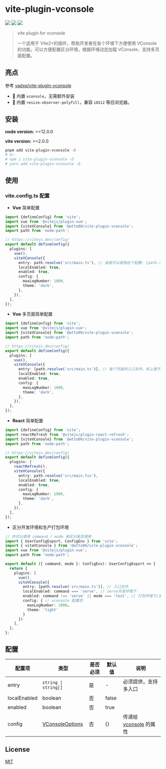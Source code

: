 # vite-plugin-vconsole

[![](https://img.shields.io/npm/v/@wtto00/vite-plugin-vconsole.svg?style=flat-square)](https://www.npmjs.com/package/@wtto00/vite-plugin-vconsole)
[![](https://img.shields.io/npm/l/@wtto00/vite-plugin-vconsole.svg?style=flat-square)](https://www.npmjs.com/package/@wtto00/vite-plugin-vconsole)
[![](https://img.shields.io/npm/dt/@wtto00/vite-plugin-vconsole.svg?style=flat-square)](https://www.npmjs.com/package/@wtto00/vite-plugin-vconsole)

> vite plugin for vconsole
>
> 一个适用于 Vite2+的插件，帮助开发者在各个环境下方便使用 VConsole 的功能。可以方便配置区分环境，根据环境动态加载 VConsole，支持多页面配置。

## 亮点

参考 [vadxq/vite-plugin-vconsole](https://github.com/vadxq/vite-plugin-vconsole)

- 🌟 内置 `vconsole`，无需额外安装
- 🌟 内置 `resize-observer-polyfill`，兼容 `iOS12` 等旧浏览器。

## 安装

**node version:** >=12.0.0

**vite version:** >=2.0.0

```bash
pnpm add vite-plugin-vconsole -D
# or
# npm i vite-plugin-vconsole -D
# yarn add vite-plugin-vconsole -D
```

## 使用

### vite.config.ts 配置

- **Vue** 简单配置

```ts
import {defineConfig} from 'vite';
import vue from '@vitejs/plugin-vue';
import {viteVConsole} from '@wtto00/vite-plugin-vconsole';
import path from 'node:path';

// https://vitejs.dev/config/
export default defineConfig({
  plugins: [
    vue(),
    viteVConsole({
      entry: path.resolve('src/main.ts'), // 或者可以使用这个配置: [path.resolve('src/main.ts')]
      localEnabled: true,
      enabled: true,
      config: {
        maxLogNumber: 1000,
        theme: 'dark',
      },
    }),
  ],
});
```

- **Vue** 多页面简单配置

```ts
import {defineConfig} from 'vite';
import vue from '@vitejs/plugin-vue';
import {viteVConsole} from '@wtto00/vite-plugin-vconsole';
import path from 'node:path';

// https://vitejs.dev/config/
export default defineConfig({
  plugins: [
    vue(),
    viteVConsole({
      entry: [path.resolve('src/main.ts')], // 每个页面的入口文件，和上面不一样的地方，这里是一个数组
      localEnabled: true,
      enabled: true,
      config: {
        maxLogNumber: 1000,
        theme: 'dark',
      },
    }),
  ],
});
```

- **React** 简单配置

```ts
import {defineConfig} from 'vite';
import reactRefresh from '@vitejs/plugin-react-refresh';
import {viteVConsole} from '@wtto00/vite-plugin-vconsole';
import path from 'node:path';

// https://vitejs.dev/config/
export default defineConfig({
  plugins: [
    reactRefresh(),
    viteVConsole({
      entry: path.resolve('src/main.tsx'),
      localEnabled: true,
      enabled: true,
      config: {
        maxLogNumber: 1000,
        theme: 'dark',
      },
    }),
  ],
});
```

- 区分开发环境和生产打包环境

```ts
// 你可以使用 command / mode 来区分是否使用
import { UserConfigExport, ConfigEnv } from 'vite';
import { viteVConsole } from '@wtto00/vite-plugin-vconsole';
import vue from '@vitejs/plugin-vue';
import path from 'node:path';

export default ({ command, mode }: ConfigEnv): UserConfigExport => {
  return {
    plugins: [
      vue(),
      viteVConsole({
        entry: [path.resolve('src/main.ts')], // 入口文件
        localEnabled: command === 'serve', // serve开发环境下
        enabled: command !== 'serve' || mode === 'test', // 打包环境下/发布测试包
        config: { // vconsole 配置项
          maxLogNumber: 1000，
          theme: 'light'
        }
      })
    ],
  };
};
```

## 配置

| 配置项       | 类型                                                                                                               | 是否必须 | 默认值 | 说明                                                          |
| ------------ | ------------------------------------------------------------------------------------------------------------------ | -------- | ------ | ------------------------------------------------------------- |
| entry        | `string \| string[]`                                                                                               | 是       | -      | 必须提供，支持多入口                                          |
| localEnabled | boolean                                                                                                            | 否       | false  |                                                               |
| enabled      | boolean                                                                                                            | 否       | true   |                                                               |
| config       | [VConsoleOptions](https://github.com/Tencent/vConsole/blob/dev/doc/public_properties_methods_CN.md#vconsoleoption) | 否       | {}     | 传递给 [vconsole](https://github.com/Tencent/vConsole) 的属性 |

## License

[MIT](LICENSE)
